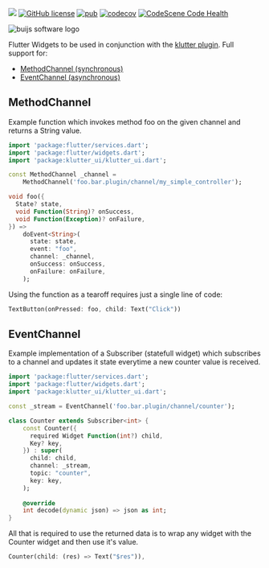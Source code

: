 [![](https://img.shields.io/badge/Buijs-Software-blue)](https://pub.dev/publishers/buijs.dev/packages)
[![GitHub license](https://img.shields.io/github/license/buijs-dev/klutter-dart?color=black&logoColor=black)](https://github.com/buijs-dev/klutter-dart/blob/main/LICENSE)
[![pub](https://img.shields.io/pub/v/klutter-ui)](https://pub.dev/packages/klutter-ui)
[![codecov](https://img.shields.io/codecov/c/github/buijs-dev/klutter-dart-ui?logo=codecov)](https://codecov.io/gh/buijs-dev/klutter-dart-ui)
[![CodeScene Code Health](https://codescene.io/projects/38075/status-badges/code-health)](https://codescene.io/projects/38075)

<img src="https://github.com/buijs-dev/klutter/blob/develop/.github/assets/metadata/icon/klutter_logo.png?raw=true" alt="buijs software logo" />

Flutter Widgets to be used in conjunction with the [klutter plugin](https://github.com/buijs-dev/klutter-dart).
Full support for:
- [MethodChannel (synchronous)](#MethodChannel)
- [EventChannel (asynchronous)](#EventChannel)

## MethodChannel
Example function which invokes method foo on the given channel and returns a String value.

```dart
import 'package:flutter/services.dart';
import 'package:flutter/widgets.dart';
import 'package:klutter_ui/klutter_ui.dart';

const MethodChannel _channel =
    MethodChannel('foo.bar.plugin/channel/my_simple_controller');

void foo({
  State? state,
  void Function(String)? onSuccess,
  void Function(Exception)? onFailure,
}) =>
    doEvent<String>(
      state: state,
      event: "foo",
      channel: _channel,
      onSuccess: onSuccess,
      onFailure: onFailure,
    );
```

Using the function as a tearoff requires just a single line of code:

```dart
TextButton(onPressed: foo, child: Text("Click"))
```

## EventChannel
Example implementation of a Subscriber (statefull widget) which subscribes to a channel and updates it state
everytime a new counter value is received.

```dart
import 'package:flutter/services.dart';
import 'package:flutter/widgets.dart';
import 'package:klutter_ui/klutter_ui.dart';

const _stream = EventChannel('foo.bar.plugin/channel/counter');

class Counter extends Subscriber<int> {
    const Counter({
      required Widget Function(int?) child,
      Key? key,
    }) : super(
      child: child,
      channel: _stream,
      topic: "counter",
      key: key,
    );
    
    @override
    int decode(dynamic json) => json as int;
}
```

All that is required to use the returned data is to wrap any widget with the Counter widget and then use it's value.

```dart
Counter(child: (res) => Text("$res")),
```